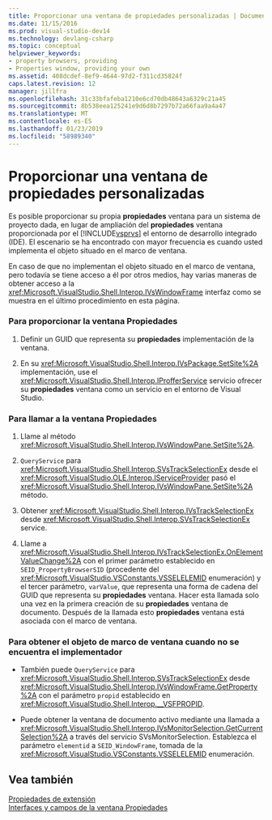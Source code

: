 ```yaml
---
title: Proporcionar una ventana de propiedades personalizadas | Documentos de Microsoft
ms.date: 11/15/2016
ms.prod: visual-studio-dev14
ms.technology: devlang-csharp
ms.topic: conceptual
helpviewer_keywords:
- property browsers, providing
- Properties window, providing your own
ms.assetid: 408dcdef-8ef9-4644-97d2-f311cd35824f
caps.latest.revision: 12
manager: jillfra
ms.openlocfilehash: 31c33bfafeba1210e6cd70db48643a6329c21a45
ms.sourcegitcommit: 8b538eea125241e9d6d8b7297b72a66faa9a4a47
ms.translationtype: MT
ms.contentlocale: es-ES
ms.lasthandoff: 01/23/2019
ms.locfileid: "58989340"
---
```

# <a name="providing-a-custom-properties-window"></a>Proporcionar una ventana de propiedades personalizadas
Es posible proporcionar su propia **propiedades** ventana para un sistema de proyecto dada, en lugar de ampliación del **propiedades** ventana proporcionada por el [!INCLUDE[vsprvs](../includes/vsprvs-md.md)] el entorno de desarrollo integrado (IDE). El escenario se ha encontrado con mayor frecuencia es cuando usted implementa el objeto situado en el marco de ventana.  
  
 En caso de que no implementan el objeto situado en el marco de ventana, pero todavía se tiene acceso a él por otros medios, hay varias maneras de obtener acceso a la <xref:Microsoft.VisualStudio.Shell.Interop.IVsWindowFrame> interfaz como se muestra en el último procedimiento en esta página.  
  
### <a name="to-provide-your-properties-window"></a>Para proporcionar la ventana Propiedades  
  
1.  Definir un GUID que representa su **propiedades** implementación de la ventana.  
  
2.  En su <xref:Microsoft.VisualStudio.Shell.Interop.IVsPackage.SetSite%2A> implementación, use el <xref:Microsoft.VisualStudio.Shell.Interop.IProfferService> servicio ofrecer su **propiedades** ventana como un servicio en el entorno de Visual Studio.  
  
### <a name="to-call-your-properties-window"></a>Para llamar a la ventana Propiedades  
  
1.  Llame al método <xref:Microsoft.VisualStudio.Shell.Interop.IVsWindowPane.SetSite%2A>.  
  
2.  `QueryService` para <xref:Microsoft.VisualStudio.Shell.Interop.SVsTrackSelectionEx> desde el <xref:Microsoft.VisualStudio.OLE.Interop.IServiceProvider> pasó el <xref:Microsoft.VisualStudio.Shell.Interop.IVsWindowPane.SetSite%2A> método.  
  
3.  Obtener <xref:Microsoft.VisualStudio.Shell.Interop.IVsTrackSelectionEx> desde <xref:Microsoft.VisualStudio.Shell.Interop.SVsTrackSelectionEx> service.  
  
4.  Llame a <xref:Microsoft.VisualStudio.Shell.Interop.IVsTrackSelectionEx.OnElementValueChange%2A> con el primer parámetro establecido en `SEID_PropertyBrowserSID` (procedente del <xref:Microsoft.VisualStudio.VSConstants.VSSELELEMID> enumeración) y el tercer parámetro, `varValue`, que representa una forma de cadena del GUID que representa su **propiedades** ventana. Hacer esta llamada solo una vez en la primera creación de su **propiedades** ventana de documento. Después de la llamada esto **propiedades** ventana está asociada con el marco de ventana.  
  
### <a name="to-obtain-the-window-frame-object-when-you-are-not-the-implementer"></a>Para obtener el objeto de marco de ventana cuando no se encuentra el implementador  
  
-   También puede `QueryService` para <xref:Microsoft.VisualStudio.Shell.Interop.SVsTrackSelectionEx> desde <xref:Microsoft.VisualStudio.Shell.Interop.IVsWindowFrame.GetProperty%2A> con el parámetro `propid` establecido en <xref:Microsoft.VisualStudio.Shell.Interop.__VSFPROPID>.  
  
-   Puede obtener la ventana de documento activo mediante una llamada a <xref:Microsoft.VisualStudio.Shell.Interop.IVsMonitorSelection.GetCurrentSelection%2A> a través del servicio SVsMonitorSelection. Establezca el parámetro `elementid` a `SEID_WindowFrame`, tomada de la <xref:Microsoft.VisualStudio.VSConstants.VSSELELEMID> enumeración.  
  
## <a name="see-also"></a>Vea también  
 [Propiedades de extensión](../extensibility/internals/extending-properties.md)   
 [Interfaces y campos de la ventana Propiedades](../extensibility/internals/properties-window-fields-and-interfaces.md)